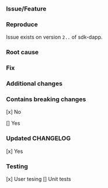 ### Issue/Feature

### Reproduce
Issue exists on version `2..` of sdk-dapp.

### Root cause

### Fix

### Additional changes

### Contains breaking changes
[x] No

[] Yes

### Updated CHANGELOG
[x] Yes

### Testing
[x] User tesing
[] Unit tests
